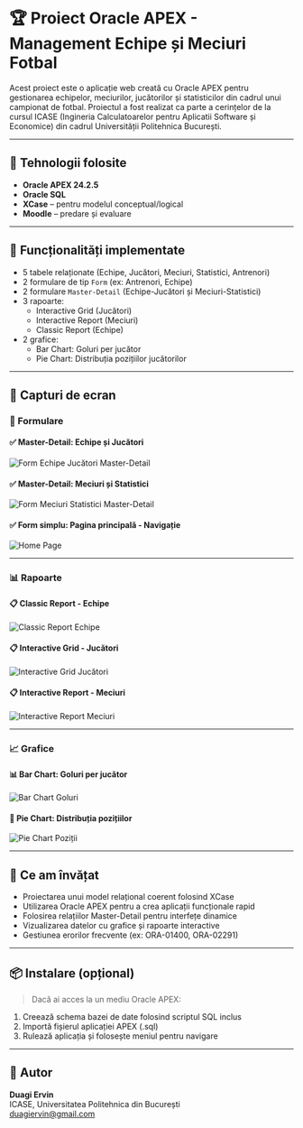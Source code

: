 # 🏆 Proiect Oracle APEX - Management Echipe și Meciuri Fotbal

Acest proiect este o aplicație web creată cu Oracle APEX pentru gestionarea echipelor, meciurilor, jucătorilor și statisticilor din cadrul unui campionat de fotbal. Proiectul a fost realizat ca parte a cerințelor de la cursul ICASE (Ingineria Calculatoarelor pentru Aplicatii Software și Economice) din cadrul Universității Politehnica București.

---

## 🔧 Tehnologii folosite

- **Oracle APEX 24.2.5**
- **Oracle SQL**
- **XCase** – pentru modelul conceptual/logical
- **Moodle** – predare și evaluare

---

## 📁 Funcționalități implementate

- 5 tabele relaționate (Echipe, Jucători, Meciuri, Statistici, Antrenori)
- 2 formulare de tip `Form` (ex: Antrenori, Echipe)
- 2 formulare `Master-Detail` (Echipe-Jucători și Meciuri-Statistici)
- 3 rapoarte:
  - Interactive Grid (Jucători)
  - Interactive Report (Meciuri)
  - Classic Report (Echipe)
- 2 grafice:
  - Bar Chart: Goluri per jucător
  - Pie Chart: Distribuția pozițiilor jucătorilor

---

## 📸 Capturi de ecran

### 🧩 Formulare

#### ✅ Master-Detail: Echipe și Jucători
![Form Echipe Jucători Master-Detail]([./screenshots/form_echipe_jucatori_masterdetail.png](https://imgur.com/a/KnMMn1s))

#### ✅ Master-Detail: Meciuri și Statistici
![Form Meciuri Statistici Master-Detail](./screenshots/form_meciuri_statistici_masterdetail.png)

#### ✅ Form simplu: Pagina principală - Navigație
![Home Page](./screenshots/home_form_main.png)

---

### 📊 Rapoarte

#### 📋 Classic Report - Echipe
![Classic Report Echipe](./screenshots/classic_report_echipe.png)

#### 📋 Interactive Grid - Jucători
![Interactive Grid Jucători](./screenshots/interactive_grid_jucatori.png)

#### 📋 Interactive Report - Meciuri
![Interactive Report Meciuri](./screenshots/interactive_report_meciuri.png)

---

### 📈 Grafice

#### 📊 Bar Chart: Goluri per jucător
![Bar Chart Goluri](./screenshots/chart_goluri_jucator.png)

#### 🥧 Pie Chart: Distribuția pozițiilor
![Pie Chart Poziții](./screenshots/chart_pie_pozitii.png)

---

## 🧠 Ce am învățat

- Proiectarea unui model relațional coerent folosind XCase
- Utilizarea Oracle APEX pentru a crea aplicații funcționale rapid
- Folosirea relațiilor Master-Detail pentru interfețe dinamice
- Vizualizarea datelor cu grafice și rapoarte interactive
- Gestiunea erorilor frecvente (ex: ORA-01400, ORA-02291)

---

## 📦 Instalare (opțional)

> Dacă ai acces la un mediu Oracle APEX:
1. Creează schema bazei de date folosind scriptul SQL inclus
2. Importă fișierul aplicației APEX (.sql)
3. Rulează aplicația și folosește meniul pentru navigare

---

## 📄 Autor

**Duagi Ervin**  
ICASE, Universitatea Politehnica din București  
[duagiervin@gmail.com](mailto:duagiervin@gmail.com)
